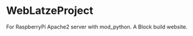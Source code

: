 WebLatzeProject
===============

For RaspberryPi Apache2 server with mod_python. A Block build website.
